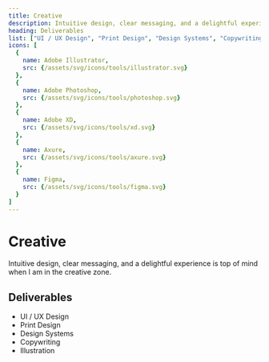 ```yaml
---
title: Creative
description: Intuitive design, clear messaging, and a delightful experience is top of mind when I am in the creative zone.
heading: Deliverables
list: ["UI / UX Design", "Print Design", "Design Systems", "Copywriting", "Illustration"]
icons: [
  {
    name: Adobe Illustrator,
    src: {/assets/svg/icons/tools/illustrator.svg}
  },
  {
    name: Adobe Photoshop,
    src: {/assets/svg/icons/tools/photoshop.svg}
  },
  {
    name: Adobe XD,
    src: {/assets/svg/icons/tools/xd.svg}
  },
  {
    name: Axure,
    src: {/assets/svg/icons/tools/axure.svg}
  },
  {
    name: Figma,
    src: {/assets/svg/icons/tools/figma.svg}
  }
]
---
```


# Creative

Intuitive design, clear messaging, and a delightful experience is top of mind when I am in the creative zone.

## Deliverables

- UI / UX Design
- Print Design
- Design Systems
- Copywriting
- Illustration